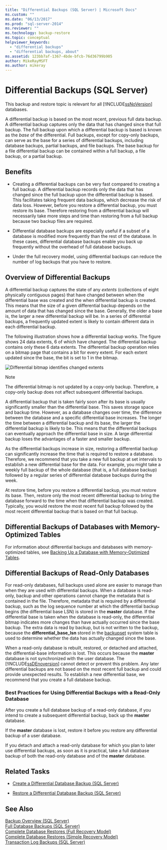 ```yaml
---
title: "Differential Backups (SQL Server) | Microsoft Docs"
ms.custom: ""
ms.date: "06/13/2017"
ms.prod: "sql-server-2014"
ms.reviewer: ""
ms.technology: backup-restore
ms.topic: conceptual
helpviewer_keywords: 
  - "differential backups"
  - "differential backups, about"
ms.assetid: 123bb7af-1367-4bde-bfcb-76d36799b905
author: MikeRayMSFT
ms.author: mikeray
---
```

# Differential Backups (SQL Server)
  This backup and restore topic is relevant for all [!INCLUDE[ssNoVersion](../../includes/ssnoversion-md.md)] databases.  
  
 A differential backup is based on the most recent, previous full data backup. A differential backup captures only the data that has changed since that full backup. The full backup upon which a differential backup is based is known as the *base* of the differential. Full backups, except for copy-only backups, can serve as the base for a series of differential backups, including database backups, partial backups, and file backups. The base backup for a file differential backup can be contained within a full backup, a file backup, or a partial backup.  
  
  
##  <a name="Benefits"></a> Benefits  
  
-   Creating a differential backups can be very fast compared to creating a full backup. A differential backup records only the data that has changed since the full backup upon the differential backup is based. This facilitates taking frequent data backups, which decrease the risk of data loss. However, before you restore a differential backup, you must restore its base. Therefore restoring from a differential backup will necessarily take more steps and time than restoring from a full backup because two backup files are required.  
  
-   Differential database backups are especially useful if a subset of a database is modified more frequently than the rest of the database. In these cases, differential database backups enable you back up frequently without the overhead of full database backups.  
  
-   Under the full recovery model, using differential backups can reduce the number of log backups that you have to restore.  
  
##  <a name="Overview"></a> Overview of Differential Backups  
 A differential backup captures the state of any *extents* (collections of eight physically contiguous pages) that have changed between when the differential base was created and the when differential backup is created. This means that the size of a given differential backup depends on the amount of data that has changed since the base. Generally, the older a base is, the larger a new differential backup will be. In a series of differential backups, a frequently updated extent is likely to contain different data in each differential backup.  
  
 The following illustration shows how a differential backup works. The figure shows 24 data extents, 6 of which have changed. The differential backup contains only these 6 data extents. The differential backup operation relies on a bitmap page that contains a bit for every extent. For each extent updated since the base, the bit is set to 1 in the bitmap.  
  
 ![Differential bitmap identifies changed extents](../../database-engine/media/bnr-how-diff-backups-work.gif "Differential bitmap identifies changed extents")  
  
> [!NOTE]  
>  The differential bitmap is not updated by a copy-only backup. Therefore, a copy-only backup does not affect subsequent differential backups.  
  
 A differential backup that is taken fairly soon after its base is usually significantly smaller than the differential base. This saves storage space and backup time. However, as a database changes over time, the difference between the database and a specific differential base increases. The longer the time between a differential backup and its base, the larger the differential backup is likely to be. This means that the differential backups can eventually approach the differential base in size. A large differential backup loses the advantages of a faster and smaller backup.  
  
 As the differential backups increase in size, restoring a differential backup can significantly increase the time that is required to restore a database. Therefore, we recommend that you take a new full backup at set intervals to establish a new differential base for the data. For example, you might take a weekly full backup of the whole database (that is, a full database backup) followed by a regular series of differential database backups during the week.  
  
 At restore time, before you restore a differential backup, you must restore its base. Then, restore only the most recent differential backup to bring the database forward to the time when that differential backup was created. Typically, you would restore the most recent full backup followed by the most recent differential backup that is based on that full backup.  
  
## Differential Backups of Databases with Memory-Optimized Tables  
 For information about differential backups and databases with memory-optimized tables, see [Backing Up a Database with Memory-Optimized Tables](../in-memory-oltp/memory-optimized-tables.md).  
  
##  <a name="ReadOnlyDbs"></a> Differential Backups of Read-Only Databases  
 For read-only databases, full backups used alone are easier to manage than when they are used with differential backups. When a database is read-only, backup and other operations cannot change the metadata that is contained in the file. Therefore, metadata that is required by a differential backup, such as the log sequence number at which the differential backup begins (the differential base LSN) is stored in the **master** database. If the differential base is taken when the database is read-only, the differential bitmap indicates more changes than have actually occurred since the base backup. The extra data is read by backup, but is not written to the backup, because the **differential_base_lsn** stored in the [backupset](/sql/relational-databases/system-tables/backupset-transact-sql) system table is used to determine whether the data has actually changed since the base.  
  
 When a read-only database is rebuilt, restored, or detached and attached, the differential-base information is lost. This occurs because the **master** database is not synchronized with the user database. The [!INCLUDE[ssDEnoversion](../../includes/ssdenoversion-md.md)] cannot detect or prevent this problem. Any later differential backups are not based on the most recent full backup and could provide unexpected results. To establish a new differential base, we recommend that you create a full database backup.  
  
### Best Practices for Using Differential Backups with a Read-Only Database  
 After you create a full database backup of a read-only database, if you intend to create a subsequent differential backup, back up the **master** database.  
  
 If the **master** database is lost, restore it before you restore any differential backup of a user database.  
  
 If you detach and attach a read-only database for which you plan to later use differential backups, as soon as it is practical, take a full database backup of both the read-only database and of the **master** database.  
  
##  <a name="RelatedTasks"></a> Related Tasks  
  
-   [Create a Differential Database Backup &#40;SQL Server&#41;](create-a-differential-database-backup-sql-server.md)  
  
-   [Restore a Differential Database Backup &#40;SQL Server&#41;](restore-a-differential-database-backup-sql-server.md)  
  
  
## See Also  
 [Backup Overview &#40;SQL Server&#41;](backup-overview-sql-server.md)   
 [Full Database Backups &#40;SQL Server&#41;](full-database-backups-sql-server.md)   
 [Complete Database Restores &#40;Full Recovery Model&#41;](complete-database-restores-full-recovery-model.md)   
 [Complete Database Restores &#40;Simple Recovery Model&#41;](complete-database-restores-simple-recovery-model.md)   
 [Transaction Log Backups &#40;SQL Server&#41;](transaction-log-backups-sql-server.md)  
  
  
